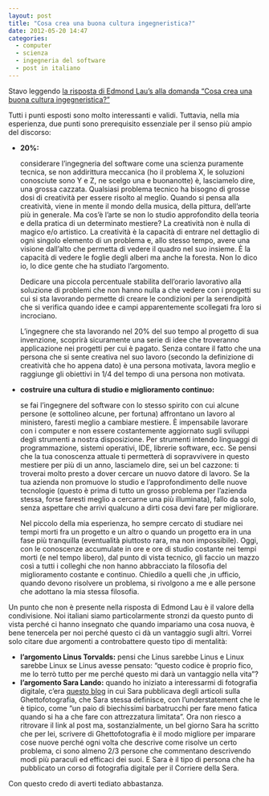 ```yaml
---
layout: post
title: "Cosa crea una buona cultura ingegneristica?"
date: 2012-05-20 14:47
categories:
  - computer
  - scienza
  - ingegneria del software
  - post in italiano
---
```

Stavo leggendo <a href="http://www.quora.com/What-makes-a-good-engineering-culture/answer/Edmond-Lau" title="What makes a good engineering culture?">la risposta di Edmond Lau’s alla domanda “Cosa crea una buona cultura ingegneristica?”</a>

Tutti i punti esposti sono molto interessanti e validi. Tuttavia, nella mia esperienza, due punti sono prerequisito essenziale per il senso più ampio del discorso:

<!-- more -->

<ul>
<li><strong>20%:</strong> <p>considerare l’ingegneria del software come una scienza puramente tecnica, se non addirittura meccanica (ho il problema X, le soluzioni conosciute sono Y e Z, ne scelgo una e buonanotte) è, lasciamelo dire, una grossa cazzata. Qualsiasi problema tecnico ha bisogno di grosse dosi di creatività per essere risolto al meglio. Quando si pensa alla creatività, viene in mente il mondo della musica, della pittura, dell’arte più in generale. Ma cos’è l’arte se non lo studio approfondito della teoria e della pratica di un determinato mestiere? La creatività non è nulla di magico e/o artistico. La creatività è la capacità di entrare nel dettaglio di ogni singolo elemento di un problema e, allo stesso tempo, avere una visione dall’alto che permetta di vedere il quadro nel suo insieme. È la capacità di vedere le foglie degli alberi ma anche la foresta. Non lo dico io, lo dice gente che ha studiato l’argomento.</p> 

<p>Dedicare una piccola percentuale stabilita dell’orario lavorativo alla soluzione di problemi che non hanno nulla a che vedere con i progetti su cui si sta lavorando permette di creare le condizioni per la serendipità che si verifica quando idee e campi apparentemente scollegati fra loro si incrociano.</p>

<p>L’ingegnere che sta lavorando nel 20% del suo tempo al progetto di sua invenzione, scoprirà sicuramente una serie di idee che troveranno applicazione nei progetti per cui è pagato. Senza contare il fatto che una persona che si sente creativa nel suo lavoro (secondo la definizione di creatività che ho appena dato) è una persona motivata, lavora meglio e raggiunge gli obiettivi in 1/4 del tempo di una persona non motivata.</p></li>

<li><strong>costruire una cultura di studio e miglioramento continuo:</strong> <p>se fai l’ingegnere del software con lo stesso spirito con cui alcune persone (e sottolineo alcune, per fortuna) affrontano un lavoro al ministero, faresti meglio a cambiare mestiere. È impensabile lavorare con i computer e non essere costantemente aggiornato sugli sviluppi degli strumenti a nostra disposizione. Per strumenti intendo linguaggi di programmazione, sistemi operativi, IDE, librerie software, ecc. Se pensi che la tua conoscenza attuale ti permetterà di sopravvivere in questo mestiere per più di un anno, lasciamelo dire, sei un bel cazzone: ti troverai molto presto a dover cercare un nuovo datore di lavoro. Se la tua azienda non promuove lo studio e l’approfondimento delle nuove tecnologie (questo è prima di tutto un grosso problema per l’azienda stessa, forse faresti meglio a cercarne una più illuminata), fallo da solo, senza aspettare che arrivi qualcuno a dirti cosa devi fare per migliorare.</p>

<p>Nel piccolo della mia esperienza, ho sempre cercato di studiare nei tempi morti fra un progetto e un altro o quando un progetto era in una fase più tranquilla (eventualità piuttosto rara, ma non impossibile). Oggi, con le conoscenze accumulate in ore e ore di studio costante nei tempi morti (e nel tempo libero), dal punto di vista tecnico, gli faccio un mazzo così a tutti i colleghi che non hanno abbracciato la filosofia del miglioramento costante e continuo. Chiedilo a quelli che ,in ufficio, quando devono risolvere un problema, si rivolgono a me e alle persone che adottano la mia stessa filosofia.</p></li>
</ul>

Un punto che non è presente nella risposta di Edmond Lau è il valore della condivisione. Noi italiani siamo particolarmente stronzi da questo punto di vista perché ci hanno insegnato che quando impariamo una cosa nuova, è bene tenercela per noi perché questo ci dà un vantaggio sugli altri. Vorrei solo citare due argomenti a controbattere questo tipo di mentalità:

<ul>
<li><strong>l’argomento Linus Torvalds:</strong> pensi che Linus sarebbe Linus e Linux sarebbe Linux se Linus avesse pensato: “questo codice è proprio fico, me lo terrò tutto per me perché questo mi darà un vantaggio nella vita”?</li>
<li><strong>l’argomento Sara Lando:</strong> quando ho iniziato a interessarmi di fotografia digitale, c’era <a href="http://www.saralando.com/blog/" title="Il Blog di Sara Lando">questo blog</a> in cui Sara pubblicava degli articoli sulla Ghettofotografia, che Sara stessa definisce, con l’understatement che le è tipico, come “un paio di biechissimi barbatrucchi per fare meno fatica quando si ha a che fare con attrezzatura limitata”. Ora non riesco a ritrovare il link al post ma, sostanzialmente, un bel giorno Sara ha scritto che per lei, scrivere di Ghettofotografia è il modo migliore per imparare cose nuove perché ogni volta che descrive come risolve un certo problema, ci sono almeno 2/3 persone che commentano descrivendo modi più paraculi ed efficaci dei suoi. E Sara è il tipo di persona che ha pubblicato un corso di fotografia digitale per il Corriere della Sera.</li>
</ul>

Con questo credo di averti tediato abbastanza.
